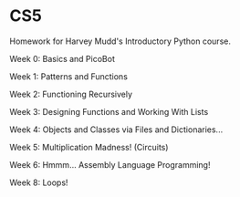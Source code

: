 # CS5

Homework for Harvey Mudd's Introductory Python course. 

Week 0: Basics and PicoBot

Week 1: Patterns and Functions

Week 2: Functioning Recursively

Week 3: Designing Functions and Working With Lists

Week 4: Objects and Classes via Files and Dictionaries...

Week 5: Multiplication Madness! (Circuits)

Week 6: Hmmm... Assembly Language Programming!

Week 8: Loops!
